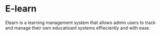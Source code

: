 # E-learn
Elearn is a learning management system that allows admin users to track and manage their own educatioanl systems effieciently and with ease.
